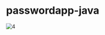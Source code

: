 # passwordapp-java
![4](https://user-images.githubusercontent.com/93701796/175298190-87f2f625-7abd-4067-9b0f-72f7ae7bcc8f.gif)
